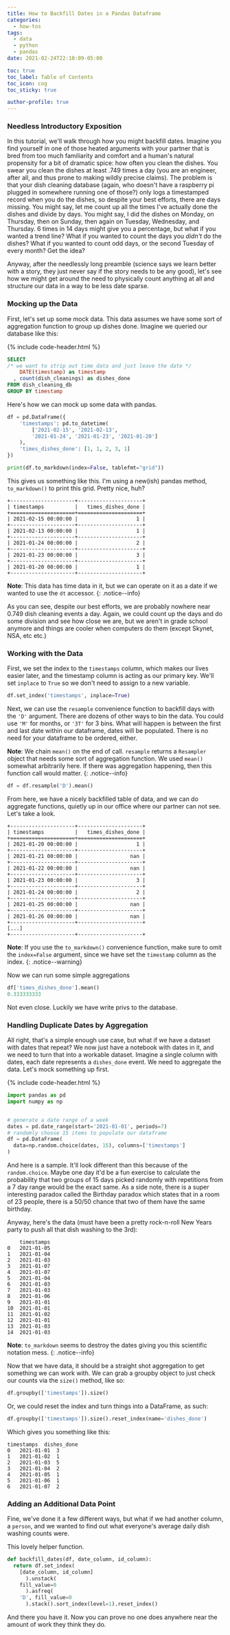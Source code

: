 ```yaml
---
title: How to Backfill Dates in a Pandas Dataframe
categories:
  - how-tos
tags:
  - data
  - python
  - pandas
date: 2021-02-24T22:10:09-05:00

toc: true
toc_label: Table of Contents
toc_icon: cog
toc_sticky: true

author-profile: true
---
```

### Needless Introductory Exposition
In this tutorial, we'll walk through how you might backfill dates. Imagine you find yourself in one of those heated arguments with your partner that is bred from too much familiarity and comfort and a human's natural propensity for a bit of dramatic spice: how often you clean the dishes. You swear you clean the dishes at least .749 times a day (you are an engineer, after all, and thus prone to making wildly precise claims). The problem is that your dish cleaning database (again, who doesn't have a raspberry pi plugged in somewhere running one of those?) only logs a timestamped record when you do the dishes, so despite your best efforts, there are days missing. You might say, let me count up all the times I've actually done the dishes and divide by days. You might say, I did the dishes on Monday, on Thursday, then on Sunday, then again on Tuesday, Wednesday, and Thursday. 6 times in 14 days might give you a percentage, but what if you wanted a trend line? What if you wanted to count the days you *didn't* do the dishes? What if you wanted to count odd days, or the second Tuesday of every month? Get the idea?

Anyway, after the needlessly long preamble (science says we learn better with a story, they just never say if the story needs to be any good), let's see how we might get around the need to physically count anything at all and structure our data in a way to be less date sparse.

### Mocking up the Data

First, let's set up some mock data. This data assumes we have some sort of aggregation function to group up dishes done. Imagine we queried our database like this:

{% include code-header.html %}
``` sql
SELECT
/* we want to strip out time data and just leave the date */
    DATE(timestamp) as timestamp
  , count(dish_cleanings) as dishes_done
FROM dish_cleaning_db
GROUP BY timestamp
```

Here's how we can mock up some data with pandas.

``` python
df = pd.DataFrame({
    'timestamps': pd.to_datetime(
        ['2021-02-15', '2021-02-13',
        '2021-01-24', '2021-01-23', '2021-01-20']
    ),
    'times_dishes_done': [1, 1, 2, 3, 1]
})

print(df.to_markdown(index=False, tablefmt="grid"))
```

This gives us something like this. I'm using a new(ish) pandas method, `to_markdown()` to print this grid. Pretty nice, huh?

```
+---------------------+---------------------+
| timestamps          |   times_dishes_done |
+=====================+=====================+
| 2021-02-15 00:00:00 |                   1 |
+---------------------+---------------------+
| 2021-02-13 00:00:00 |                   1 |
+---------------------+---------------------+
| 2021-01-24 00:00:00 |                   2 |
+---------------------+---------------------+
| 2021-01-23 00:00:00 |                   3 |
+---------------------+---------------------+
| 2021-01-20 00:00:00 |                   1 |
+---------------------+---------------------+
```
**Note**: This data has time data in it, but we can operate on it as a date if we wanted to use the `dt` accessor.
{: .notice--info}

As you can see, despite our best efforts, we are probably nowhere near 0.749 dish cleaning events a day. Again, we could count up the days and do some division and see how close we are, but we aren't in grade school anymore and things are cooler when computers do them (except Skynet, NSA, etc etc.)

### Working with the Data
First, we set the index to the `timestamps` column, which makes our lives easier later, and the timestamp column is acting as our primary key. We'll set `inplace` to `True` so we don't need to assign to a new variable.

``` python
df.set_index('timestamps', inplace=True)
```

Next, we can use the `resample` convenience function to backfill days with the `'D'` argument. There are dozens of other ways to bin the data. You could use `'M'` for months, or `'3T'` for 3 bins. What will happen is between the first and last date within our dataframe, dates will be populated. There is no need for your dataframe to be ordered, either.

**Note**: We chain `mean()` on the end of call. `resample` returns a `Resampler` object that needs some sort of aggregation function. We used `mean()` somewhat arbitrarily here. If there was aggregation happening, then this function call would matter.
{: .notice--info}

``` python
df = df.resample('D').mean()
```

From here, we have a nicely backfilled table of data, and we can do aggregate functions, quietly up in our office where our partner can not see. Let's take a look.

```
+---------------------+---------------------+
| timestamps          |   times_dishes_done |
+=====================+=====================+
| 2021-01-20 00:00:00 |                   1 |
+---------------------+---------------------+
| 2021-01-21 00:00:00 |                 nan |
+---------------------+---------------------+
| 2021-01-22 00:00:00 |                 nan |
+---------------------+---------------------+
| 2021-01-23 00:00:00 |                   3 |
+---------------------+---------------------+
| 2021-01-24 00:00:00 |                   2 |
+---------------------+---------------------+
| 2021-01-25 00:00:00 |                 nan |
+---------------------+---------------------+
| 2021-01-26 00:00:00 |                 nan |
+---------------------+---------------------+
[...]
+---------------------+---------------------+
```
**Note**: If you use the `to_markdown()` convenience function, make sure to omit the `index=False` argument, since we have set the `timestamp` column as the index.
{: .notice--warning}

Now we can run some simple aggregations
``` python
df['times_dishes_done'].mean()
0.333333333
```
Not even close. Luckily we have write privs to the database.

### Handling Duplicate Dates by Aggregation
All right, that's a simple enough use case, but what if we have a dataset with dates that repeat? We now just have a notebook with dates in it, and we need to turn that into a workable dataset. Imagine a single column with dates, each date represents a `dishes_done` event. We need to aggregate the data. Let's mock something up first.

{% include code-header.html %}
``` python
import pandas as pd
import numpy as np


# generate a date range of a week
dates = pd.date_range(start='2021-01-01', periods=7)
# randomly choose 15 items to populate our dataframe
df = pd.DataFrame(
  data=np.random.choice(dates, 15), columns=['timestamps']
)
```

And here is a sample. It'll look different than this because of the `random.choice`. Maybe one day it'd be a fun exercise to calculate the probability that two groups of 15 days picked randomly with repetitions from a 7 day range would be the exact same. As a side note, there is a super interesting paradox called the Birthday paradox which states that in a room of 23 people, there is a 50/50 chance that two of them have the same birthday.

Anyway, here's the data (must have been a pretty rock-n-roll New Years party to push all that dish washing to the 3rd):

```
	timestamps
0	2021-01-05
1	2021-01-04
2	2021-01-03
3	2021-01-07
4	2021-01-07
5	2021-01-04
6	2021-01-03
7	2021-01-03
8	2021-01-06
9	2021-01-01
10	2021-01-01
11	2021-01-02
12	2021-01-01
13	2021-01-03
14	2021-01-03
```

**Note**: `to_markdown` seems to destroy the dates giving you this scientific notation mess.
{: .notice--info}

Now that we have data, it should be a straight shot aggregation to get something we can work with. We can grab a groupby object to just check our counts via the `size()` method, like so:

```python
df.groupby(['timestamps']).size()
```

Or, we could reset the index and turn things into a DataFrame, as such:
```python
df.groupby(['timestamps']).size().reset_index(name='dishes_done')
```

Which gives you something like this:
```
timestamps	dishes_done
0	2021-01-01	3
1	2021-01-02	1
2	2021-01-03	5
3	2021-01-04	2
4	2021-01-05	1
5	2021-01-06	1
6	2021-01-07	2
```

### Adding an Additional Data Point
Fine, we've done it a few different ways, but what if we had another column, a `person`, and we wanted to find out what everyone's average daily dish washing counts were.

This lovely helper function.
``` python
def backfill_dates(df, date_column, id_column):
  return df.set_index(
    [date_column, id_column]
      ).unstack(
    fill_value=0
      ).asfreq(
    'D', fill_value=0
      ).stack().sort_index(level=1).reset_index()
 ```
And there you have it. Now you can prove no one does anywhere near the amount of work they think they do.